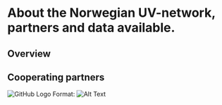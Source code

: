 # About the Norwegian UV-network, partners and data available.


## Overview

## Cooperating partners

![GitHub Logo](E:/github/Bilder/network_location.png)
Format: ![Alt Text](url)